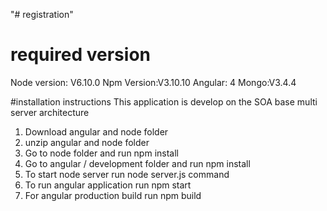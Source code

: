 "# registration" 
# required version 
Node version: V6.10.0
Npm Version:V3.10.10
Angular: 4
Mongo:V3.4.4

#installation instructions
This application is develop on the SOA base multi server architecture 
1) Download angular and node folder
2) unzip angular and node folder
3) Go to node folder and  run npm install
4) Go to angular / development folder  and run npm install
5) To start node server  run node server.js command
6) To run angular application run npm start
7) For angular production build run npm build
